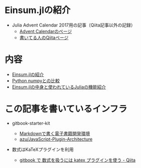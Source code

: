 # Einsum.jlの紹介

- Julia Advent Calendar 2017用の記事（Qiita記事以外の記録）
  - [Advent Calendarのページ](https://qiita.com/advent-calendar/2017/julialang)
  - [書いてる人のQiitaページ](https://qiita.com/taki__taki__)

# 内容
- [Einsum.jlの紹介](ja/intro.md)
- [Python numpyとの比較](ja/compare.md)
- [Einsum.jlの中身と使われているJuliaの機能紹介](ja/detail.md)

# この記事を書いているインフラ
- gitbook-starter-kit
  - [Markdownで書く電子書籍開発環境](http://azu.github.io/slide/niku_sushi/ebook_development.html "Markdownで書く電子書籍開発環境")
  - [azu/JavaScript-Plugin-Architecture](https://github.com/azu/JavaScript-Plugin-Architecture "azu/JavaScript-Plugin-Architecture")

- 数式はKaTeXプラグインを利用
  - <a href='https://qiita.com/_____/items/23e84bc20c424f2caaf3' target='_blank'>gitbook で 数式を扱うには katex プラグインを使う - Qiita</a>